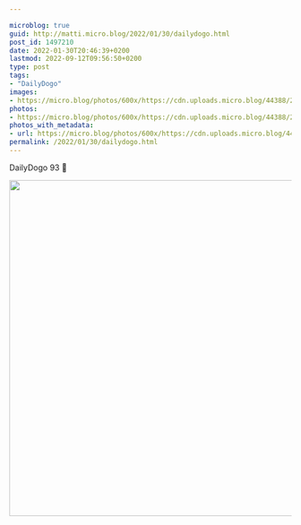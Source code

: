 ```yaml
---

microblog: true
guid: http://matti.micro.blog/2022/01/30/dailydogo.html
post_id: 1497210
date: 2022-01-30T20:46:39+0200
lastmod: 2022-09-12T09:56:50+0200
type: post
tags:
- "DailyDogo"
images:
- https://micro.blog/photos/600x/https://cdn.uploads.micro.blog/44388/2022/c0b00ddfef.jpg
photos:
- https://micro.blog/photos/600x/https://cdn.uploads.micro.blog/44388/2022/c0b00ddfef.jpg
photos_with_metadata:
- url: https://micro.blog/photos/600x/https://cdn.uploads.micro.blog/44388/2022/c0b00ddfef.jpg
permalink: /2022/01/30/dailydogo.html
---
```

DailyDogo 93 🐶

<img src="/media/uploads/2022/c0b00ddfef.jpg" width="600" height="600" alt="" />

